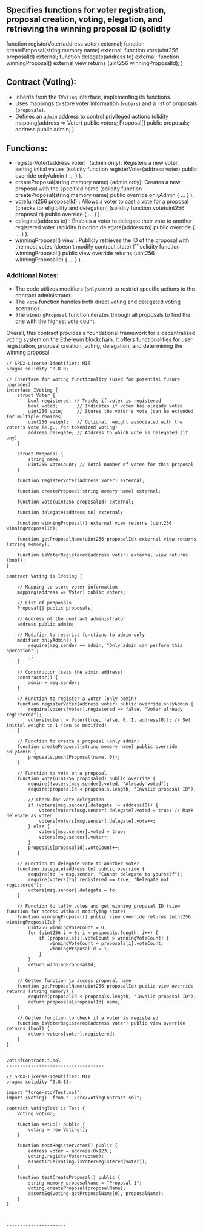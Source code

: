 ## Specifies functions for voter registration, proposal creation, voting, elegation, and retrieving the winning proposal ID (solidity
function registerVoter(address voter) external;
function createProposal(string memory name) external;
function vote(uint256 proposalId) external;
function delegate(address to) external;
function winningProposal() external view returns (uint256 winningProposalId);
)

## Contract (Voting):

* Inherits from the `IVoting` interface, implementing its functions.
* Uses mappings to store voter information (`voters`) and a list of proposals (`proposals`).
* Defines an `admin` address to control privileged actions (olidity
mapping(address => Voter) public voters;
Proposal[] public proposals;
address public admin;
).

## Functions:

* registerVoter(address voter)` (admin only): Registers a new voter, setting initial values (solidity
function registerVoter(address voter) public override onlyAdmin { ... }
).
* createProposal(string memory name) (admin only): Creates a new proposal with the specified name (solidity
function createProposal(string memory name) public override onlyAdmin { ... }
).
* vote(uint256 proposalId)`: Allows a voter to cast a vote for a proposal (checks for eligibility and delegation) (solidity
function vote(uint256 proposalId) public override { ... }
).
* delegate(address to)`: Enables a voter to delegate their vote to another registered voter (solidity
function delegate(address to) public override { ... }
).
* winningProposal() view`: Publicly retrieves the ID of the proposal with the most votes (doesn't modify contract state) (```solidity
function winningProposal() public view override returns (uint256 winningProposalId) { ... }
).

### Additional Notes:

* The code utilizes modifiers (`onlyAdmin`) to restrict specific actions to the contract administrator.
* The `vote` function handles both direct voting and delegated voting scenarios.
* The `winningProposal` function iterates through all proposals to find the one with the highest vote count.

Overall, this contract provides a foundational framework for a decentralized voting system on the Ethereum blockchain. It offers functionalities for user registration, proposal creation, voting, delegation, and determining the winning proposal.



```
// SPDX-License-Identifier: MIT
pragma solidity ^0.8.0;

// Interface for Voting functionality (used for potential future upgrades)
interface IVoting {
    struct Voter {
        bool registered; // Tracks if voter is registered
        bool voted;       // Indicates if voter has already voted
        uint256 vote;     // Stores the voter's vote (can be extended for multiple choices)
        uint256 weight;   // Optional: weight associated with the voter's vote (e.g., for tokenized voting)
        address delegate; // Address to which vote is delegated (if any)
    }

    struct Proposal {
        string name;
        uint256 voteCount; // Total number of votes for this proposal
    }

    function registerVoter(address voter) external;

    function createProposal(string memory name) external;

    function vote(uint256 proposalId) external;

    function delegate(address to) external;

    function winningProposal() external view returns (uint256 winningProposalId);

    function getProposalName(uint256 proposalId) external view returns (string memory);

    function isVoterRegistered(address voter) external view returns (bool);
}

contract Voting is IVoting {

    // Mapping to store voter information
    mapping(address => Voter) public voters;

    // List of proposals
    Proposal[] public proposals;

    // Address of the contract administrator
    address public admin;

    // Modifier to restrict functions to admin only
    modifier onlyAdmin() {
        require(msg.sender == admin, "Only admin can perform this operation");
        _;
    }

    // Constructor (sets the admin address)
    constructor() {
        admin = msg.sender;
    }

    // Function to register a voter (only admin)
    function registerVoter(address voter) public override onlyAdmin {
        require(voters[voter].registered == false, "Voter already registered");
        voters[voter] = Voter(true, false, 0, 1, address(0)); // Set initial weight to 1 (can be modified)
    }

    // Function to create a proposal (only admin)
    function createProposal(string memory name) public override onlyAdmin {
        proposals.push(Proposal(name, 0));
    }

    // Function to vote on a proposal
    function vote(uint256 proposalId) public override {
        require(!voters[msg.sender].voted, "Already voted");
        require(proposalId < proposals.length, "Invalid proposal ID");

        // Check for vote delegation
        if (voters[msg.sender].delegate != address(0)) {
            voters[voters[msg.sender].delegate].voted = true; // Mark delegate as voted
            voters[voters[msg.sender].delegate].vote++;
        } else {
            voters[msg.sender].voted = true;
            voters[msg.sender].vote++;
        }
        proposals[proposalId].voteCount++;
    }

    // Function to delegate vote to another voter
    function delegate(address to) public override {
        require(to != msg.sender, "Cannot delegate to yourself");
        require(voters[to].registered == true, "Delegate not registered");
        voters[msg.sender].delegate = to;
    }

    // Function to tally votes and get winning proposal ID (view function for access without modifying state)
    function winningProposal() public view override returns (uint256 winningProposalId) {
        uint256 winningVoteCount = 0;
        for (uint256 i = 0; i < proposals.length; i++) {
            if (proposals[i].voteCount > winningVoteCount) {
                winningVoteCount = proposals[i].voteCount;
                winningProposalId = i;
            }
        }
        return winningProposalId;
    }

    // Getter function to access proposal name
    function getProposalName(uint256 proposalId) public view override returns (string memory) {
        require(proposalId < proposals.length, "Invalid proposal ID");
        return proposals[proposalId].name;
    }

    // Getter function to check if a voter is registered
    function isVoterRegistered(address voter) public view override returns (bool) {
        return voters[voter].registered;
    }
}


votinfContract.t.sol
------------------------------------

// SPDX-License-Identifier: MIT
pragma solidity ^0.8.13;

import "forge-std/Test.sol";
import {Voting}  from "../src/votingContract.sol";

contract VotingTest is Test {
    Voting voting;

    function setUp() public {
        voting = new Voting();
    }

    function testRegisterVoter() public {
        address voter = address(0x123);
        voting.registerVoter(voter);
        assertTrue(voting.isVoterRegistered(voter));
    }

    function testCreateProposal() public {
        string memory proposalName = "Proposal 1";
        voting.createProposal(proposalName);
        assertEq(voting.getProposalName(0), proposalName);
    }
}



----------------------





```


